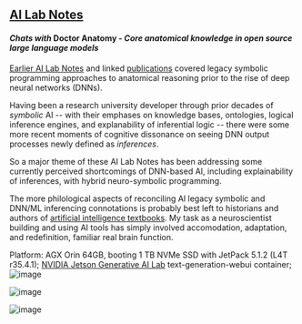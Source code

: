 ## <u>AI Lab Notes</u>

#### ***Chats with*** **Doctor Anatomy -** ***Core anatomical knowledge in open source large language models***

[Earlier AI Lab Notes](https://github.com/rtrelease/Jetson-Symbolics-Neuromorphics/blob/main/Onto1.md) and linked [publications](https://anatomypubs.onlinelibrary.wiley.com/doi/10.1002/ar.b.20095) covered legacy symbolic programming approaches to anatomical reasoning prior to the rise of deep neural networks (DNNs).  

Having been a research university developer through prior decades of *symbolic* AI -- with their emphases on knowledge bases, ontologies, logical inference engines, and explanability of inferential logic -- there were some more recent moments of cognitive dissonance on seeing DNN output processes newly defined as *inferences*.

So a major theme of these AI Lab Notes has been addressing some currently perceived shortcomings of DNN-based AI, including explainability of inferences, with hybrid neuro-symbolic programming.

The more philological aspects of reconciling AI legacy symbolic and DNN/ML inferencing connotations is probably best left to historians and authors of [artificial intelligence textbooks](http://aima.cs.berkeley.edu/index.html).
My task as a neuroscientist building and using AI tools has simply involved accomodation, adaptation, and redefinition, familiar real brain function.

Platform: AGX Orin 64GB, booting 1 TB NVMe SSD with JetPack 5.1.2 (L4T r35.4.1); [NVIDIA Jetson Generative AI Lab](https://www.jetson-ai-lab.com/tutorial_text-generation.html) text-generation-webui container; 
![image](https://github.com/rtrelease/Jetson-Symbolics-Neuromorphics/assets/71346897/90e79657-820c-465f-be94-d26098840e51)


![image](https://github.com/rtrelease/Jetson-Symbolics-Neuromorphics/assets/71346897/cdc902bc-77af-499b-85e7-b84e452780ec)

![image](https://github.com/rtrelease/Jetson-Symbolics-Neuromorphics/assets/71346897/44dc0501-48d7-4951-b8cc-9810cf3dbf6f)

